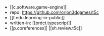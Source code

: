 
- [[c.software.game-engine]]
- repo: https://github.com/orion3dgames/t5c
- [[t.edu.learning-in-public]]
- written-in: [[prdct.typescript]]
- [[p.coreferences]] [[sh.review.t5c]]